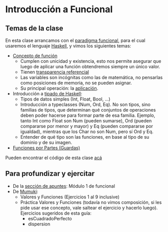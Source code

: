 # Introducción a Funcional

## Temas de la clase

En esta clase arrancamos con el [paradigma funcional](http://wiki.uqbar.org/wiki/articles/paradigma-funcional.html), 
para el cual usaremos el lenguaje [Haskell](https://pdep.com.ar/software/software-haskell), 
y vimos los siguientes temas:
- [Concepto de función](http://wiki.uqbar.org/wiki/articles/concepto-de-funcion.html)
  - Cumplen con unicidad y existencia, esto nos permite asegurar que luego de aplicar una función obtendremos siempre un único valor.
  - Tienen [transparencia referencial](http://wiki.uqbar.org/wiki/articles/transparencia-referencial--efecto-de-lado-y-asignacion-destructiva.html)
  - Las variables son incógnitas como las de matemática, no pensarlas como posiciones de memoria, no se pueden asignar.
  - Su principal operación: la [aplicación](http://wiki.uqbar.org/wiki/articles/aplicacion.html).
- Introducción a [tipado de Haskell](http://wiki.uqbar.org/wiki/articles/tipos-de-haskell.html):
  - Tipos de datos simples (Int, Float, Bool, ...)
  - Introducción a typeclasses (Num, Ord, Eq). No son tipos, sino familias de tipos, que determinan qué conjuntos de operaciones deben poder hacerse para formar parte de esa familia. Ejemplo, tanto Int como Float son Num (pueden sumarse), Ord (pueden compararse por menor y mayor) y Eq (pueden compararse por igualdad), mientras que los Char no son Num, pero sí Ord y Eq.
  - Entender de qué tipo son las funciones, en base al tipo de su dominio y de su imagen.
- [Funciones por Partes (Guardas)](http://wiki.uqbar.org/wiki/articles/funciones-por-partes.html)

Pueden encontrar el código de esta clase [acá](https://github.com/pdep-mit/ejemplos-de-clase-haskell/blob/master/clase1.hs)

## Para profundizar y ejercitar

- De la [sección de apuntes](http://www.pdep.com.ar/material/apuntes): Módulo 1 de funcional
- De [Mumuki](https://mumuki.io/chapters/82-programacion-funcional):
  - Valores y Funciones (Ejercicios 1 al 9 inclusive)
  - Práctica Valores y Funciones (todavía no vimos composición, si les pide usar ese concepto, vale saltear el ejercicio y hacerlo luego). Ejercicios sugeridos de esta guía:
    - esCuadradoPerfecto
    - dispersion
